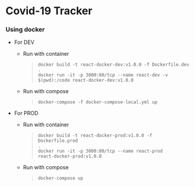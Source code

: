 # Covid-19 Tracker

### Using docker
- For DEV
  - Run with container
    > <code>docker build -t react-docker-dev:v1.0.0 -f Dockerfile.dev .</code><br>
    > <code>docker run -it -p 3000:80/tcp --name react-dev -v $(pwd):/code react-docker-dev:v1.0.0</code>
  - Run with compose
    > <code>docker-compose -f docker-compose-local.yml up</code>

- For PROD
  - Run with container
    > <code>docker build -t react-docker-prod:v1.0.0 -f Dockerfile.prod .</code><br>
    > <code>docker run -it -p 3000:80/tcp --name react-prod react-docker-prod:v1.0.0</code>
  - Run with compose
    > <code>docker-compose up</code>
